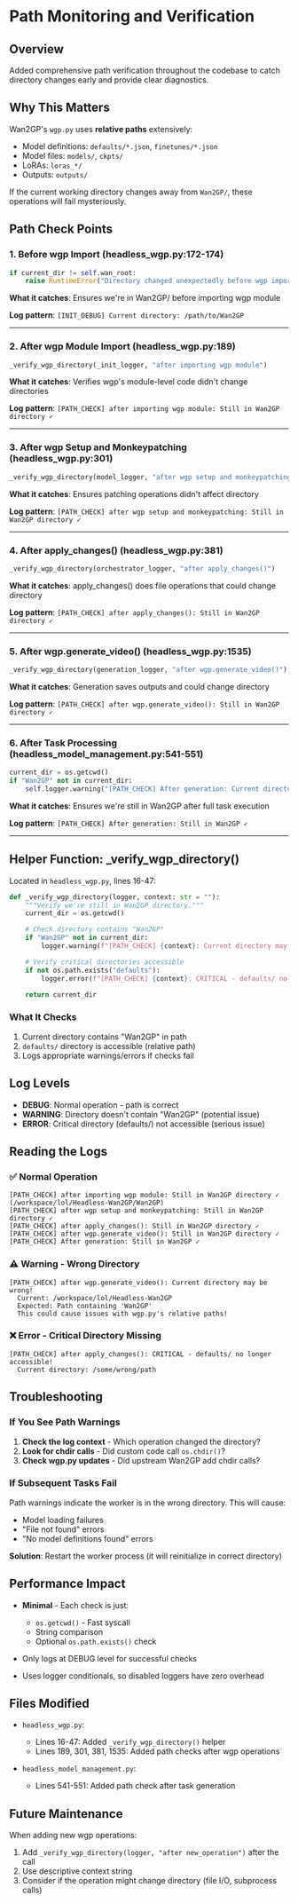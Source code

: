 # Path Monitoring and Verification

## Overview

Added comprehensive path verification throughout the codebase to catch directory changes early and provide clear diagnostics.

## Why This Matters

Wan2GP's `wgp.py` uses **relative paths** extensively:
- Model definitions: `defaults/*.json`, `finetunes/*.json`
- Model files: `models/`, `ckpts/`
- LoRAs: `loras_*/`
- Outputs: `outputs/`

If the current working directory changes away from `Wan2GP/`, these operations will fail mysteriously.

## Path Check Points

### 1. Before wgp Import (headless_wgp.py:172-174)
```python
if current_dir != self.wan_root:
    raise RuntimeError("Directory changed unexpectedly before wgp import")
```
**What it catches**: Ensures we're in Wan2GP/ before importing wgp module

**Log pattern**: `[INIT_DEBUG] Current directory: /path/to/Wan2GP`

---

### 2. After wgp Module Import (headless_wgp.py:189)
```python
_verify_wgp_directory(_init_logger, "after importing wgp module")
```
**What it catches**: Verifies wgp's module-level code didn't change directories

**Log pattern**: `[PATH_CHECK] after importing wgp module: Still in Wan2GP directory ✓`

---

### 3. After wgp Setup and Monkeypatching (headless_wgp.py:301)
```python
_verify_wgp_directory(model_logger, "after wgp setup and monkeypatching")
```
**What it catches**: Ensures patching operations didn't affect directory

**Log pattern**: `[PATH_CHECK] after wgp setup and monkeypatching: Still in Wan2GP directory ✓`

---

### 4. After apply_changes() (headless_wgp.py:381)
```python
_verify_wgp_directory(orchestrator_logger, "after apply_changes()")
```
**What it catches**: apply_changes() does file operations that could change directory

**Log pattern**: `[PATH_CHECK] after apply_changes(): Still in Wan2GP directory ✓`

---

### 5. After wgp.generate_video() (headless_wgp.py:1535)
```python
_verify_wgp_directory(generation_logger, "after wgp.generate_video()")
```
**What it catches**: Generation saves outputs and could change directory

**Log pattern**: `[PATH_CHECK] after wgp.generate_video(): Still in Wan2GP directory ✓`

---

### 6. After Task Processing (headless_model_management.py:541-551)
```python
current_dir = os.getcwd()
if "Wan2GP" not in current_dir:
    self.logger.warning("[PATH_CHECK] After generation: Current directory changed!")
```
**What it catches**: Ensures we're still in Wan2GP after full task execution

**Log pattern**: `[PATH_CHECK] After generation: Still in Wan2GP ✓`

---

## Helper Function: _verify_wgp_directory()

Located in `headless_wgp.py`, lines 16-47:

```python
def _verify_wgp_directory(logger, context: str = ""):
    """Verify we're still in Wan2GP directory."""
    current_dir = os.getcwd()

    # Check directory contains "Wan2GP"
    if "Wan2GP" not in current_dir:
        logger.warning(f"[PATH_CHECK] {context}: Current directory may be wrong!")

    # Verify critical directories accessible
    if not os.path.exists("defaults"):
        logger.error(f"[PATH_CHECK] {context}: CRITICAL - defaults/ no longer accessible!")

    return current_dir
```

### What It Checks
1. Current directory contains "Wan2GP" in path
2. `defaults/` directory is accessible (relative path)
3. Logs appropriate warnings/errors if checks fail

## Log Levels

- **DEBUG**: Normal operation - path is correct
- **WARNING**: Directory doesn't contain "Wan2GP" (potential issue)
- **ERROR**: Critical directory (defaults/) not accessible (serious issue)

## Reading the Logs

### ✅ Normal Operation
```
[PATH_CHECK] after importing wgp module: Still in Wan2GP directory ✓ (/workspace/lol/Headless-Wan2GP/Wan2GP)
[PATH_CHECK] after wgp setup and monkeypatching: Still in Wan2GP directory ✓
[PATH_CHECK] after apply_changes(): Still in Wan2GP directory ✓
[PATH_CHECK] after wgp.generate_video(): Still in Wan2GP directory ✓
[PATH_CHECK] After generation: Still in Wan2GP ✓
```

### ⚠️ Warning - Wrong Directory
```
[PATH_CHECK] after wgp.generate_video(): Current directory may be wrong!
  Current: /workspace/lol/Headless-Wan2GP
  Expected: Path containing 'Wan2GP'
  This could cause issues with wgp.py's relative paths!
```

### ❌ Error - Critical Directory Missing
```
[PATH_CHECK] after apply_changes(): CRITICAL - defaults/ no longer accessible!
  Current directory: /some/wrong/path
```

## Troubleshooting

### If You See Path Warnings

1. **Check the log context** - Which operation changed the directory?
2. **Look for chdir calls** - Did custom code call `os.chdir()`?
3. **Check wgp.py updates** - Did upstream Wan2GP add chdir calls?

### If Subsequent Tasks Fail

Path warnings indicate the worker is in the wrong directory. This will cause:
- Model loading failures
- "File not found" errors
- "No model definitions found" errors

**Solution**: Restart the worker process (it will reinitialize in correct directory)

## Performance Impact

- **Minimal** - Each check is just:
  - `os.getcwd()` - Fast syscall
  - String comparison
  - Optional `os.path.exists()` check

- Only logs at DEBUG level for successful checks
- Uses logger conditionals, so disabled loggers have zero overhead

## Files Modified

- `headless_wgp.py`:
  - Lines 16-47: Added `_verify_wgp_directory()` helper
  - Lines 189, 301, 381, 1535: Added path checks after wgp operations

- `headless_model_management.py`:
  - Lines 541-551: Added path check after task generation

## Future Maintenance

When adding new wgp operations:
1. Add `_verify_wgp_directory(logger, "after new_operation")` after the call
2. Use descriptive context string
3. Consider if the operation might change directory (file I/O, subprocess calls)

